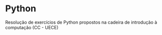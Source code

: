# Python
Resolução de exercícios de Python propostos na cadeira de introdução à computação (CC - UECE)
